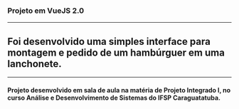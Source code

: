 ### Projeto em VueJS 2.0

---

## Foi desenvolvido uma simples interface para montagem e pedido de um hambúrguer em uma lanchonete.

----

#### Projeto desenvolvido em sala de aula na matéria de Projeto Integrado I, no curso Análise e Desenvolvimento de Sistemas do IFSP Caraguatatuba.